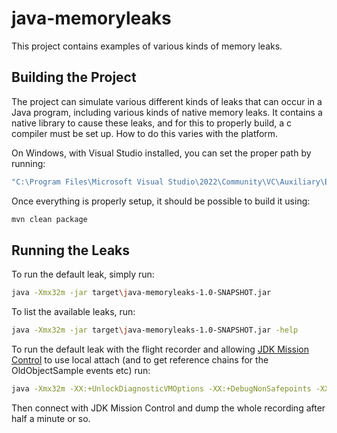 # java-memoryleaks

This project contains examples of various kinds of memory leaks.

## Building the Project

The project can simulate various different kinds of leaks that can occur in a Java program, including various kinds of
native memory leaks. It contains a native library to cause these leaks, and for this to properly build, a c compiler
must be set up. How to do this varies with the platform.

On Windows, with Visual Studio installed, you can set the proper path by running:

```bat
"C:\Program Files\Microsoft Visual Studio\2022\Community\VC\Auxiliary\Build\vcvars64.bat"   
```

Once everything is properly setup, it should be possible to build it using:

```bash
mvn clean package
```

## Running the Leaks

To run the default leak, simply run:

```bash
java -Xmx32m -jar target\java-memoryleaks-1.0-SNAPSHOT.jar
```

To list the available leaks, run:

```bash
java -Xmx32m -jar target\java-memoryleaks-1.0-SNAPSHOT.jar -help
```

To run the default leak with the flight recorder and allowing [JDK Mission Control](https://github.com/openjdk/jmc) to
use local attach (and to get reference chains for the OldObjectSample events etc) run:

```bash
java -Xmx32m -XX:+UnlockDiagnosticVMOptions -XX:+DebugNonSafepoints -XX:StartFlightRecording=disk=true,settings=profile,dumponexit=true,name=Leak,jdk.OldObjectSample#cutoff=30s,filename=recording.jfr -Djdk.attach.allowAttachSelf=true -jar target\java-memoryleaks-1.0-SNAPSHOT.jar
```

Then connect with JDK Mission Control and dump the whole recording after half a minute or so.
